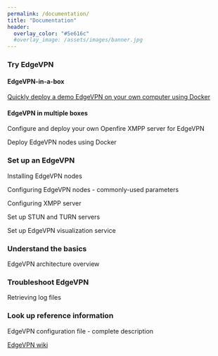 ```yaml
---
permalink: /documentation/
title: "Documentation"
header:
  overlay_color: "#5e616c"
  #overlay_image: /assets/images/banner.jpg
---
```


### Try EdgeVPN

#### EdgeVPN-in-a-box

[Quickly deploy a demo EdgeVPN on your own computer using Docker](/edgevpninabox)

#### EdgeVPN in multiple boxes

Configure and deploy your own Openfire XMPP server for EdgeVPN

Deploy EdgeVPN nodes using Docker

### Set up an EdgeVPN

Installing EdgeVPN nodes

Configuring EdgeVPN nodes - commonly-used parameters 

Configuring XMPP server

Set up STUN and TURN servers

Set up EdgeVPN visualization service

### Understand the basics 

EdgeVPN architecture overview

### Troubleshoot EdgeVPN

Retrieving log files

### Look up reference information

EdgeVPN configuration file - complete description

[EdgeVPN wiki](https://github.com/EdgeVPN/edgevpn.github.io/wiki)



